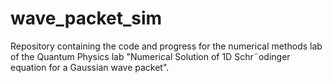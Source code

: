 # wave_packet_sim
Repository containing the code and progress for the numerical methods lab of the Quantum Physics lab "Numerical Solution of 1D Schr¨odinger equation for a Gaussian wave packet".
